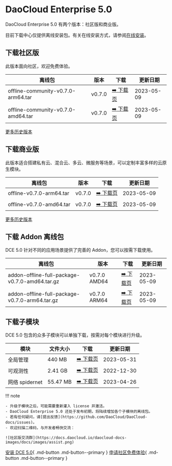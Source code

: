 # DaoCloud Enterprise 5.0

DaoCloud Enterprise 5.0 有两个版本：社区版和商业版。

目前下载中心仅提供离线安装包。有关在线安装方式，请参阅[在线安装](../install/intro.md)。

## 下载社区版

此版本面向社区，欢迎免费体验。

| 离线包           | 版本    | 下载                                          | 更新日期   |
| ---------------- | ------- | ------------------------------------------- | -------- |
| offline-community-v0.7.0-arm64.tar | v0.7.0 | [:arrow_right: 下载页](./free/dce5-installer-v0.7.0.md) | 2023-05-09 |
| offline-community-v0.7.0-amd64.tar | v0.7.0 | [:arrow_right: 下载页](./free/dce5-installer-v0.7.0.md) | 2023-05-09 |

[更多历史版本](./free/dce5-installer-history.md)

## 下载商业版

此版本适合搭建私有云、混合云、多云、微服务等场景，可以定制丰富多样的云原生模块。

| 离线包            | 版本    | 下载                                        | 更新日期   |
| ---------------- | ------- | ----------------------------------------- | -------- |
| offline-v0.7.0-arm64.tar | v0.7.0 | [:arrow_right: 下载页](./business/dce5-installer-v0.7.0.md) | 2023-05-09 |
| offline-v0.7.0-amd64.tar | v0.7.0 | [:arrow_right: 下载页](./business/dce5-installer-v0.7.0.md) | 2023-05-09 |

[更多历史版本](./business/dce5-installer-history.md)

## 下载 Addon 离线包

DCE 5.0 针对不同的应用场景提供了完善的 Addon，您可以按需下载使用。

| 离线包            | 版本    | 下载                                        | 更新日期   |
| ---------------- | ------- | ----------------------------------------- | -------- |
| addon-offline-full-package-v0.7.0-amd64.tar.gz | v0.7.0 AMD64 | [:arrow_right: 下载页](./addon/v0.6.0.md) | 2023-05-09 |
| addon-offline-full-package-v0.7.0-arm64.tar.gz | v0.7.0 ARM64 | [:arrow_right: 下载页](./addon/v0.6.0.md) | 2023-05-09 |

## 下载子模块

DCE 5.0 包含的众多子模块可以单独下载，按需对每个模块进行升级。

| 模块     | 文件大小 | 下载                                         | 更新日期   |
| -------- | -------- | -------------------------------------------- | ---------- |
| 全局管理 | 440 MB   | [:arrow_right: 下载页](./modules/ghippo.md)  | 2023-05-31 |
| 可观测性 | 2.41 GB  | [:arrow_right: 下载页](./modules/insight.md) | 2022-12-30 |
| 网络 spidernet | 55.47 MB | [:arrow_right: 下载页](./modules/spidernet.md) | 2023-04-26 |

!!! note

    - 升级子模块之后，可能需要重新灌入 license 并激活。
    - DaoCloud Enterprise 5.0 还处于发布初期，将陆续增加各个子模块的离线包。
    - 若有任何疑问，请[提出反馈](https://github.com/DaoCloud/DaoCloud-docs/issues)。
    - 欢迎扫描二维码，与开发者畅快交流：

    ![社区版交流群](https://docs.daocloud.io/daocloud-docs-images/docs/images/assist.png)

[安装 DCE 5.0](../install/intro.md){ .md-button .md-button--primary }
[申请社区免费体验](../dce/license0.md){ .md-button .md-button--primary }
